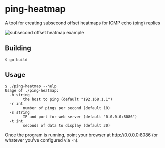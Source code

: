 # ping-heatmap

A tool for creating subsecond offset heatmaps for ICMP echo (ping) replies

![subsecond offset heatmap example](https://user-images.githubusercontent.com/27923/60774166-41490880-a0de-11e9-8824-47d42234f395.png)

## Building

```
$ go build
```

## Usage

```
$ ./ping-heatmap --help
Usage of ./ping-heatmap:
  -h string
        the host to ping (default "192.168.1.1")
  -r int
        number of pings per second (default 10)
  -s string
        IP and port for web server (default "0.0.0.0:8086")
  -t int
        seconds of data to display (default 30)
```

Once the program is running, point your browser at http://0.0.0.0:8086 (or whatever you've configured via `-h`).